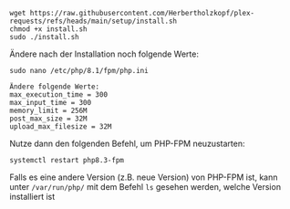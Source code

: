 ```
wget https://raw.githubusercontent.com/Herbertholzkopf/plex-requests/refs/heads/main/setup/install.sh
chmod +x install.sh
sudo ./install.sh
```

Ändere nach der Installation noch folgende Werte:
```
sudo nano /etc/php/8.1/fpm/php.ini
```
```
Ändere folgende Werte:
max_execution_time = 300
max_input_time = 300
memory_limit = 256M
post_max_size = 32M
upload_max_filesize = 32M
```

Nutze dann den folgenden Befehl, um PHP-FPM neuzustarten:
```
systemctl restart php8.3-fpm
```
Falls es eine andere Version (z.B. neue Version) von PHP-FPM ist, kann unter ``/var/run/php/`` mit dem Befehl ``ls`` gesehen werden, welche Version installiert ist